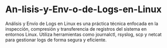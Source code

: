 # An-lisis-y-Env-o-de-Logs-en-Linux
Análisis y Envío de Logs en Linux es una práctica técnica enfocada en la inspección, compresión y transferencia de registros del sistema en entornos Linux. Utiliza herramientas como journalctl, rsyslog, scp y netcat para gestionar logs de forma segura y eficiente.

